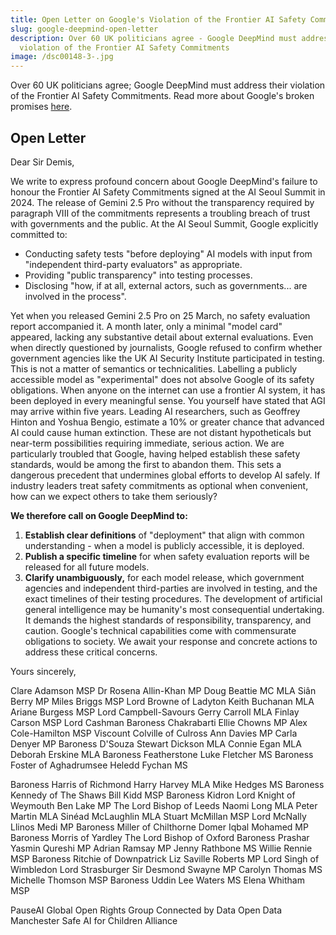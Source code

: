 ```yaml
---
title: Open Letter on Google's Violation of the Frontier AI Safety Commitments
slug: google-deepmind-open-letter
description: Over 60 UK politicians agree - Google DeepMind must address their
  violation of the Frontier AI Safety Commitments
image: /dsc00148-3-.jpg
---
```


Over 60 UK politicians agree; Google DeepMind must address their violation of the Frontier AI Safety Commitments. Read more about Google's broken promises [here](https://pauseai.info/google-deepmind-broken-promises).

## Open Letter

Dear Sir Demis,

We write to express profound concern about Google DeepMind's failure to honour the Frontier AI Safety
Commitments signed at the AI Seoul Summit in 2024. The release of Gemini 2.5 Pro without the
transparency required by paragraph VIII of the commitments represents a troubling breach of trust with
governments and the public.
At the AI Seoul Summit, Google explicitly committed to:

- Conducting safety tests "before deploying" AI models with input from "independent third-party
  evaluators" as appropriate.
- Providing "public transparency" into testing processes.
- Disclosing "how, if at all, external actors, such as governments... are involved in the process".

Yet when you released Gemini 2.5 Pro on 25 March, no safety evaluation report accompanied it. A month
later, only a minimal "model card" appeared, lacking any substantive detail about external evaluations.
Even when directly questioned by journalists, Google refused to confirm whether government agencies
like the UK AI Security Institute participated in testing.
This is not a matter of semantics or technicalities. Labelling a publicly accessible model as "experimental"
does not absolve Google of its safety obligations. When anyone on the internet can use a frontier AI
system, it has been deployed in every meaningful sense.
You yourself have stated that AGI may arrive within five years. Leading AI researchers, such as Geoffrey
Hinton and Yoshua Bengio, estimate a 10% or greater chance that advanced AI could cause human
extinction. These are not distant hypotheticals but near-term possibilities requiring immediate, serious
action.
We are particularly troubled that Google, having helped establish these safety standards, would be among
the first to abandon them. This sets a dangerous precedent that undermines global efforts to develop AI
safely. If industry leaders treat safety commitments as optional when convenient, how can we expect
others to take them seriously?

**We therefore call on Google DeepMind to:**

1. **Establish clear definitions** of "deployment" that align with common understanding - when a model
   is publicly accessible, it is deployed.
2. **Publish a specific timeline** for when safety evaluation reports will be released for all future
   models.
3. **Clarify unambiguously,** for each model release, which government agencies and independent
   third-parties are involved in testing, and the exact timelines of their testing procedures.
   The development of artificial general intelligence may be humanity's most consequential undertaking. It
   demands the highest standards of responsibility, transparency, and caution. Google's technical capabilities
   come with commensurate obligations to society.
   We await your response and concrete actions to address these critical concerns.

Yours sincerely,

Clare Adamson MSP
Dr Rosena Allin-Khan MP
Doug Beattie MC MLA
Siân Berry MP
Miles Briggs MSP
Lord Browne of Ladyton
Keith Buchanan MLA
Ariane Burgess MSP
Lord Campbell-Savours
Gerry Carroll MLA
Finlay Carson MSP
Lord Cashman
Baroness Chakrabarti
Ellie Chowns MP
Alex Cole-Hamilton MSP
Viscount Colville of Culross
Ann Davies MP
Carla Denyer MP
Baroness D'Souza
Stewart Dickson MLA
Connie Egan MLA
Deborah Erskine MLA
Baroness Featherstone
Luke Fletcher MS
Baroness Foster of Aghadrumsee
Heledd Fychan MS

Baroness Harris of Richmond
Harry Harvey MLA
Mike Hedges MS
Baroness Kennedy of The Shaws
Bill Kidd MSP
Baroness Kidron
Lord Knight of Weymouth
Ben Lake MP
The Lord Bishop of Leeds
Naomi Long MLA
Peter Martin MLA
Sinéad McLaughlin MLA
Stuart McMillan MSP
Lord McNally
Llinos Medi MP
Baroness Miller of Chilthorne Domer
Iqbal Mohamed MP
Baroness Morris of Yardley
The Lord Bishop of Oxford
Baroness Prashar
Yasmin Qureshi MP
Adrian Ramsay MP
Jenny Rathbone MS
Willie Rennie MSP
Baroness Ritchie of Downpatrick
Liz Saville Roberts MP
Lord Singh of Wimbledon
Lord Strasburger
Sir Desmond Swayne MP
Carolyn Thomas MS
Michelle Thomson MSP
Baroness Uddin
Lee Waters MS
Elena Whitham MSP

PauseAI Global
Open Rights Group
Connected by Data
Open Data Manchester
Safe AI for Children Alliance
